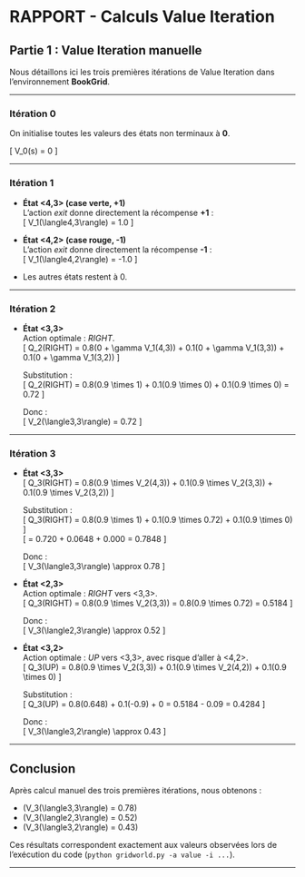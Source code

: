 # RAPPORT - Calculs Value Iteration

## Partie 1 : Value Iteration manuelle

Nous détaillons ici les trois premières itérations de Value Iteration dans l’environnement **BookGrid**.

---

### Itération 0
On initialise toutes les valeurs des états non terminaux à **0**.

\[ V_0(s) = 0 \]

---

### Itération 1

- **État <4,3> (case verte, +1)**  
  L’action *exit* donne directement la récompense **+1** :  
  \[ V_1(\langle4,3\rangle) = 1.0 \]

- **État <4,2> (case rouge, -1)**  
  L’action *exit* donne directement la récompense **-1** :  
  \[ V_1(\langle4,2\rangle) = -1.0 \]

- Les autres états restent à 0.

---

### Itération 2

- **État <3,3>**  
  Action optimale : *RIGHT*.  
  \[ Q_2(RIGHT) = 0.8(0 + \gamma V_1(4,3)) + 0.1(0 + \gamma V_1(3,3)) + 0.1(0 + \gamma V_1(3,2)) \]

  Substitution :  
  \[ Q_2(RIGHT) = 0.8(0.9 \times 1) + 0.1(0.9 \times 0) + 0.1(0.9 \times 0) = 0.72 \]

  Donc :  
  \[ V_2(\langle3,3\rangle) = 0.72 \]

---

### Itération 3

- **État <3,3>**  
  \[ Q_3(RIGHT) = 0.8(0.9 \times V_2(4,3)) + 0.1(0.9 \times V_2(3,3)) + 0.1(0.9 \times V_2(3,2)) \]

  Substitution :  
  \[ Q_3(RIGHT) = 0.8(0.9 \times 1) + 0.1(0.9 \times 0.72) + 0.1(0.9 \times 0) \]  
  \[ = 0.720 + 0.0648 + 0.000 = 0.7848 \]

  Donc :  
  \[ V_3(\langle3,3\rangle) \approx 0.78 \]

- **État <2,3>**  
  Action optimale : *RIGHT* vers <3,3>.  
  \[ Q_3(RIGHT) = 0.8(0.9 \times V_2(3,3)) = 0.8(0.9 \times 0.72) = 0.5184 \]

  Donc :  
  \[ V_3(\langle2,3\rangle) \approx 0.52 \]

- **État <3,2>**  
  Action optimale : *UP* vers <3,3>, avec risque d’aller à <4,2>.  
  \[ Q_3(UP) = 0.8(0.9 \times V_2(3,3)) + 0.1(0.9 \times V_2(4,2)) + 0.1(0.9 \times 0) \]

  Substitution :  
  \[ Q_3(UP) = 0.8(0.648) + 0.1(-0.9) + 0 = 0.5184 - 0.09 = 0.4284 \]

  Donc :  
  \[ V_3(\langle3,2\rangle) \approx 0.43 \]

---

## Conclusion

Après calcul manuel des trois premières itérations, nous obtenons :

- \(V_3(\langle3,3\rangle) = 0.78\)  
- \(V_3(\langle2,3\rangle) = 0.52\)  
- \(V_3(\langle3,2\rangle) = 0.43\)

Ces résultats correspondent exactement aux valeurs observées lors de l’exécution du code (`python gridworld.py -a value -i ...`).

---
